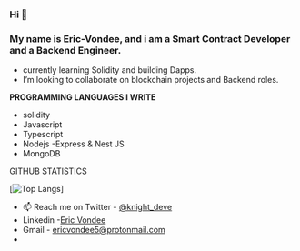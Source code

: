 ###  Hi 👋

### My name is Eric-Vondee, and i am a Smart Contract Developer and a Backend Engineer.


- currently learning Solidity and building Dapps.
- I’m looking to collaborate on blockchain projects and Backend roles.

**PROGRAMMING LANGUAGES I WRITE**
- solidity
- Javascript
- Typescript
- Nodejs -Express & Nest JS
- MongoDB

GITHUB STATISTICS

[![Top Langs](https://github-readme-stats.vercel.app/api/top-langs/?username=Eric-Vondee&layout=compact)]

- 📫 Reach me on Twitter - [@knight_deve](https://twitter.com/knight_deve)
- Linkedin -[Eric Vondee](https://linkedin.com/in/eric-jr-vondee)
- Gmail - ericvondee5@protonmail.com
- 

<!---
Eric-Vondee/Eric-Vondee is a ✨ special ✨ repository because its `README.md` (this file) appears on your GitHub profile.
You can click the Preview link to take a look at your changes.
--->
